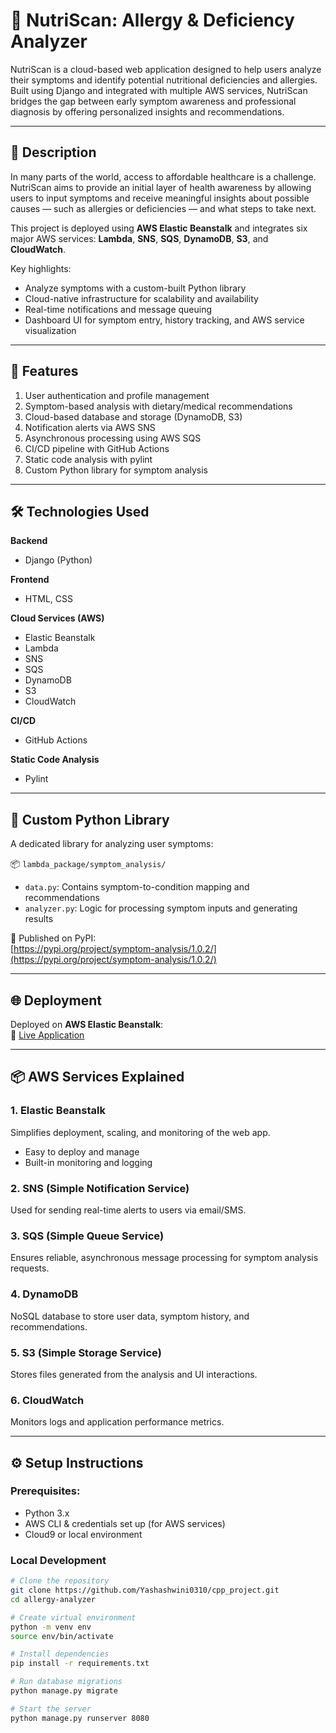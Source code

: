 # 🧬 NutriScan: Allergy & Deficiency Analyzer

NutriScan is a cloud-based web application designed to help users analyze their symptoms and identify potential nutritional deficiencies and allergies. Built using Django and integrated with multiple AWS services, NutriScan bridges the gap between early symptom awareness and professional diagnosis by offering personalized insights and recommendations.

---

## 📖 Description

In many parts of the world, access to affordable healthcare is a challenge. NutriScan aims to provide an initial layer of health awareness by allowing users to input symptoms and receive meaningful insights about possible causes — such as allergies or deficiencies — and what steps to take next.

This project is deployed using **AWS Elastic Beanstalk** and integrates six major AWS services: **Lambda**, **SNS**, **SQS**, **DynamoDB**, **S3**, and **CloudWatch**.

Key highlights:
- Analyze symptoms with a custom-built Python library
- Cloud-native infrastructure for scalability and availability
- Real-time notifications and message queuing
- Dashboard UI for symptom entry, history tracking, and AWS service visualization

---

## 🚀 Features

1. User authentication and profile management  
2. Symptom-based analysis with dietary/medical recommendations  
3. Cloud-based database and storage (DynamoDB, S3)  
4. Notification alerts via AWS SNS  
5. Asynchronous processing using AWS SQS  
6. CI/CD pipeline with GitHub Actions  
7. Static code analysis with pylint  
8. Custom Python library for symptom analysis  

---

## 🛠️ Technologies Used

**Backend**  
- Django (Python)

**Frontend**  
- HTML, CSS

**Cloud Services (AWS)**  
- Elastic Beanstalk  
- Lambda  
- SNS  
- SQS  
- DynamoDB  
- S3  
- CloudWatch  

**CI/CD**  
- GitHub Actions

**Static Code Analysis**  
- Pylint

---

## 🧠 Custom Python Library

A dedicated library for analyzing user symptoms:

📦 `lambda_package/symptom_analysis/`  
- `data.py`: Contains symptom-to-condition mapping and recommendations  
- `analyzer.py`: Logic for processing symptom inputs and generating results  

🔗 Published on PyPI:  
[https://pypi.org/project/symptom-analysis/1.0.2/](https://pypi.org/project/symptom-analysis/1.0.2/)

---

## 🌐 Deployment

Deployed on **AWS Elastic Beanstalk**:  
🔗 [Live Application](http://allergyanalyzersystem-env.eba-eyus5yb4.us-east-1.elasticbeanstalk.com/)

---

## 📦 AWS Services Explained

### 1. Elastic Beanstalk
Simplifies deployment, scaling, and monitoring of the web app.
- Easy to deploy and manage
- Built-in monitoring and logging

### 2. SNS (Simple Notification Service)
Used for sending real-time alerts to users via email/SMS.

### 3. SQS (Simple Queue Service)
Ensures reliable, asynchronous message processing for symptom analysis requests.

### 4. DynamoDB
NoSQL database to store user data, symptom history, and recommendations.

### 5. S3 (Simple Storage Service)
Stores files generated from the analysis and UI interactions.

### 6. CloudWatch
Monitors logs and application performance metrics.

---

## ⚙️ Setup Instructions

### Prerequisites:
- Python 3.x
- AWS CLI & credentials set up (for AWS services)
- Cloud9 or local environment

### Local Development

```bash
# Clone the repository
git clone https://github.com/Yashashwini0310/cpp_project.git
cd allergy-analyzer

# Create virtual environment
python -m venv env
source env/bin/activate

# Install dependencies
pip install -r requirements.txt

# Run database migrations
python manage.py migrate

# Start the server
python manage.py runserver 8080

